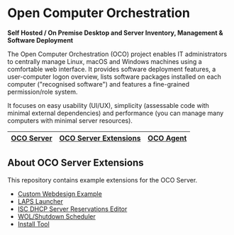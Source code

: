# Open Computer Orchestration
**Self Hosted / On Premise Desktop and Server Inventory, Management & Software Deployment**

The Open Computer Orchestration (OCO) project enables IT administrators to centrally manage Linux, macOS and Windows machines using a comfortable web interface. It provides software deployment features, a user-computer logon overview, lists software packages installed on each computer ("recognised software") and features a fine-grained permission/role system.

It focuses on easy usability (UI/UX), simplicity (assessable code with minimal external dependencies) and performance (you can manage many computers with minimal server resources).

| [OCO Server](https://github.com/schorschii/oco-server) | [OCO Server Extensions](https://github.com/schorschii/oco-server-extensions) | [OCO Agent](https://github.com/schorschii/oco-agent) |
| --- | --- | --- |

## About OCO Server Extensions
This repository contains example extensions for the OCO Server.

- [Custom Webdesign Example](custom-design)
- [LAPS Launcher](laps-launcher)
- [ISC DHCP Server Reservations Editor](isc-dhcp-reservations)
- [WOL/Shutdown Scheduler](wol-shutdown-scheduler)
- [Install Tool](install-tool)
